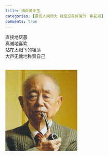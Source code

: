 ```yaml
---
title: 摘自黄永玉
categories: [要说人间烟火 就是没有掉落的一串花椒]
comments: true
---
```


>
直接地厌恶 <BR>真诚地喜欢 <BR>站在太阳下的坦荡<BR> 大声无愧地称赞自己<BR><BR><BR>
<img src="/assets/img/黄永玉.jpg">


